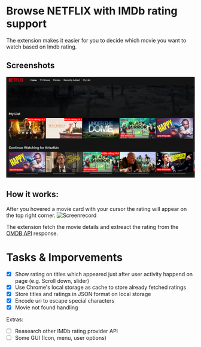 # Browse NETFLIX with IMDb rating support
The extension makes it easier for you to decide which movie you want to watch based on Imdb rating. 

## Screenshots
![Screenshot](resources/capture.PNG)

## How it works:
After you hovered a movie card with your cursor the rating will appear on the top right corner.
![Screenrecord](resources/capture.gif)

The extension fetch the movie details and extreact the rating from the [OMDB API](https://www.omdbapi.com/) response.

# Tasks & Imporvements

- [x] Show rating on titles which appeared just after user activity happend on page (e.g. Scroll down, slider)
- [x] Use Chrome's local storage as cache to store already fetched ratings
- [X] Store titles and ratings in JSON format on local storage
- [X] Encode uri to escape special characters
- [X] Movie not found handling

Extras:
- [ ] Reasearch other IMDb rating provider API
- [ ] Some GUI (Icon, menu, user options)
